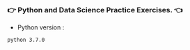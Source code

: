 ### :point_right: Python and Data Science Practice Exercises. :point_left:


* Python version : 

```bash
python 3.7.0
```
